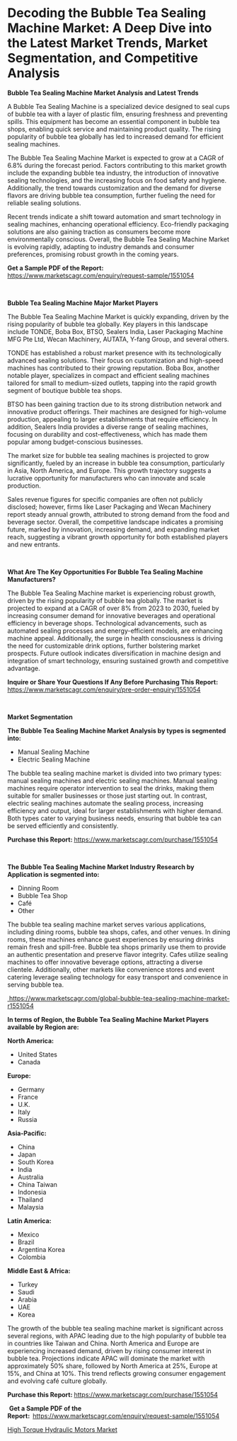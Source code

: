 <p><h1>Decoding the Bubble Tea Sealing Machine Market: A Deep Dive into the Latest Market Trends, Market Segmentation, and Competitive Analysis</h1></p><p><strong>Bubble Tea Sealing Machine Market Analysis and Latest Trends</strong></p>
<p><p>A Bubble Tea Sealing Machine is a specialized device designed to seal cups of bubble tea with a layer of plastic film, ensuring freshness and preventing spills. This equipment has become an essential component in bubble tea shops, enabling quick service and maintaining product quality. The rising popularity of bubble tea globally has led to increased demand for efficient sealing machines.</p><p>The Bubble Tea Sealing Machine Market is expected to grow at a CAGR of 6.8% during the forecast period. Factors contributing to this market growth include the expanding bubble tea industry, the introduction of innovative sealing technologies, and the increasing focus on food safety and hygiene. Additionally, the trend towards customization and the demand for diverse flavors are driving bubble tea consumption, further fueling the need for reliable sealing solutions.</p><p>Recent trends indicate a shift toward automation and smart technology in sealing machines, enhancing operational efficiency. Eco-friendly packaging solutions are also gaining traction as consumers become more environmentally conscious. Overall, the Bubble Tea Sealing Machine Market is evolving rapidly, adapting to industry demands and consumer preferences, promising robust growth in the coming years.</p></p>
<p><strong>Get a Sample PDF of the Report:&nbsp;</strong> <a href="https://www.marketscagr.com/enquiry/request-sample/1551054?utm_campaign=1998&utm_medium=2&utm_source=Github&utm_content=ia&utm_term=16022025&utm_id=bubble-tea-sealing-machine">https://www.marketscagr.com/enquiry/request-sample/1551054</a></p>
<p>&nbsp;</p>
<p><strong>Bubble Tea Sealing Machine Major Market Players</strong></p>
<p><p>The Bubble Tea Sealing Machine Market is quickly expanding, driven by the rising popularity of bubble tea globally. Key players in this landscape include TONDE, Boba Box, BTSO, Sealers India, Laser Packaging Machine MFG Pte Ltd, Wecan Machinery, AUTATA, Y-fang Group, and several others. </p><p>TONDE has established a robust market presence with its technologically advanced sealing solutions. Their focus on customization and high-speed machines has contributed to their growing reputation. Boba Box, another notable player, specializes in compact and efficient sealing machines tailored for small to medium-sized outlets, tapping into the rapid growth segment of boutique bubble tea shops.</p><p>BTSO has been gaining traction due to its strong distribution network and innovative product offerings. Their machines are designed for high-volume production, appealing to larger establishments that require efficiency. In addition, Sealers India provides a diverse range of sealing machines, focusing on durability and cost-effectiveness, which has made them popular among budget-conscious businesses.</p><p>The market size for bubble tea sealing machines is projected to grow significantly, fueled by an increase in bubble tea consumption, particularly in Asia, North America, and Europe. This growth trajectory suggests a lucrative opportunity for manufacturers who can innovate and scale production. </p><p>Sales revenue figures for specific companies are often not publicly disclosed; however, firms like Laser Packaging and Wecan Machinery report steady annual growth, attributed to strong demand from the food and beverage sector. Overall, the competitive landscape indicates a promising future, marked by innovation, increasing demand, and expanding market reach, suggesting a vibrant growth opportunity for both established players and new entrants.</p></p>
<p>&nbsp;</p>
<p><strong>What Are The Key Opportunities For Bubble Tea Sealing Machine Manufacturers?</strong></p>
<p><p>The Bubble Tea Sealing Machine market is experiencing robust growth, driven by the rising popularity of bubble tea globally. The market is projected to expand at a CAGR of over 8% from 2023 to 2030, fueled by increasing consumer demand for innovative beverages and operational efficiency in beverage shops. Technological advancements, such as automated sealing processes and energy-efficient models, are enhancing machine appeal. Additionally, the surge in health consciousness is driving the need for customizable drink options, further bolstering market prospects. Future outlook indicates diversification in machine design and integration of smart technology, ensuring sustained growth and competitive advantage.</p></p>
<p><strong>Inquire or Share Your Questions If Any Before Purchasing This Report:</strong> <a href="https://www.marketscagr.com/enquiry/pre-order-enquiry/1551054?utm_campaign=1998&utm_medium=2&utm_source=Github&utm_content=ia&utm_term=16022025&utm_id=bubble-tea-sealing-machine">https://www.marketscagr.com/enquiry/pre-order-enquiry/1551054</a></p>
<p>&nbsp;</p>
<p><strong>Market Segmentation</strong></p>
<p><strong>The Bubble Tea Sealing Machine Market Analysis by types is segmented into:</strong></p>
<p><ul><li>Manual Sealing Machine</li><li>Electric Sealing Machine</li></ul></p>
<p><p>The bubble tea sealing machine market is divided into two primary types: manual sealing machines and electric sealing machines. Manual sealing machines require operator intervention to seal the drinks, making them suitable for smaller businesses or those just starting out. In contrast, electric sealing machines automate the sealing process, increasing efficiency and output, ideal for larger establishments with higher demand. Both types cater to varying business needs, ensuring that bubble tea can be served efficiently and consistently.</p></p>
<p><strong>Purchase this Report:&nbsp;</strong><a href="https://www.marketscagr.com/purchase/1551054?utm_campaign=1998&utm_medium=2&utm_source=Github&utm_content=ia&utm_term=16022025&utm_id=bubble-tea-sealing-machine">https://www.marketscagr.com/purchase/1551054</a></p>
<p>&nbsp;</p>
<p><strong>The Bubble Tea Sealing Machine Market Industry Research by Application is segmented into:</strong></p>
<p><ul><li>Dinning Room</li><li>Bubble Tea Shop</li><li>Café</li><li>Other</li></ul></p>
<p><p>The bubble tea sealing machine market serves various applications, including dining rooms, bubble tea shops, cafes, and other venues. In dining rooms, these machines enhance guest experiences by ensuring drinks remain fresh and spill-free. Bubble tea shops primarily use them to provide an authentic presentation and preserve flavor integrity. Cafes utilize sealing machines to offer innovative beverage options, attracting a diverse clientele. Additionally, other markets like convenience stores and event catering leverage sealing technology for easy transport and convenience in serving bubble tea.</p></p>
<p><a href="https://www.marketscagr.com/global-bubble-tea-sealing-machine-market-r1551054?utm_campaign=1998&utm_medium=2&utm_source=Github&utm_content=ia&utm_term=16022025&utm_id=bubble-tea-sealing-machine">&nbsp;https://www.marketscagr.com/global-bubble-tea-sealing-machine-market-r1551054</a></p>
<p><strong>In terms of Region, the Bubble Tea Sealing Machine Market Players available by Region are:</strong></p>
<p>
    <p> <strong> North America: </strong>
        <ul>
            <li>United States</li>
            <li>Canada</li>
        </ul>
        </p> 
    <p> <strong> Europe: </strong>
        <ul>
            <li>Germany</li>
            <li>France</li>
            <li>U.K.</li>
            <li>Italy</li>
            <li>Russia</li>
        </ul>
        </p> 
    <p> <strong> Asia-Pacific: </strong>
        <ul>
            <li>China</li>
            <li>Japan</li>
            <li>South Korea</li>
            <li>India</li>
            <li>Australia</li>
            <li>China Taiwan</li>
            <li>Indonesia</li>
            <li>Thailand</li>
            <li>Malaysia</li>
        </ul>
        </p> 
    <p> <strong> Latin America: </strong>
        <ul>
            <li>Mexico</li>
            <li>Brazil</li>
            <li>Argentina Korea</li>
            <li>Colombia</li>
        </ul>
        </p> 
    <p> <strong> Middle East & Africa: </strong>
        <ul>
            <li>Turkey</li>
            <li>Saudi</li>
            <li>Arabia</li>
            <li>UAE</li>
            <li>Korea</li>
        </ul>
    </p>
    </p>
<p><p>The growth of the bubble tea sealing machine market is significant across several regions, with APAC leading due to the high popularity of bubble tea in countries like Taiwan and China. North America and Europe are experiencing increased demand, driven by rising consumer interest in bubble tea. Projections indicate APAC will dominate the market with approximately 50% share, followed by North America at 25%, Europe at 15%, and China at 10%. This trend reflects growing consumer engagement and evolving café culture globally.</p></p>
<p><strong>Purchase this Report: </strong><a href="https://www.marketscagr.com/purchase/1551054?utm_campaign=1998&utm_medium=2&utm_source=Github&utm_content=ia&utm_term=16022025&utm_id=bubble-tea-sealing-machine">https://www.marketscagr.com/purchase/1551054</a></p>
<p>&nbsp;<strong>Get a Sample PDF of the Report:&nbsp;&nbsp;</strong><a href="https://www.marketscagr.com/enquiry/request-sample/1551054?utm_campaign=1998&utm_medium=2&utm_source=Github&utm_content=ia&utm_term=16022025&utm_id=bubble-tea-sealing-machine">https://www.marketscagr.com/enquiry/request-sample/1551054</a></p>
<p><strong></strong></p>
<p><p><a href="https://github.com/mharielmesa/Market-Research-Report-List-5/blob/main/high-torque-hydraulic-motors-market.md?utm_campaign=1998&utm_medium=2&utm_source=Github&utm_content=ia&utm_term=16022025&utm_id=bubble-tea-sealing-machine">High Torque Hydraulic Motors Market</a></p></p>